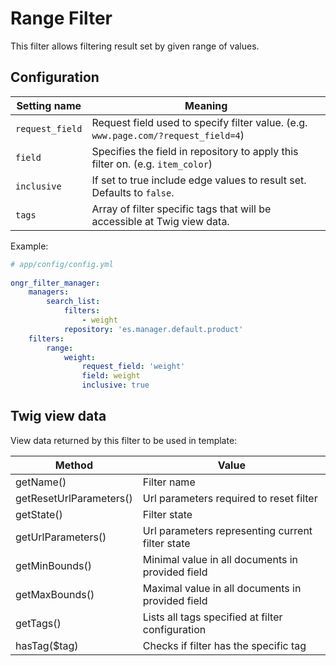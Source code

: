 # Range Filter

This filter allows filtering result set by given range of values.

## Configuration

| Setting name    | Meaning                                                                           |
|-----------------|-----------------------------------------------------------------------------------|
| `request_field` | Request field used to specify filter value. (e.g. `www.page.com/?request_field=4`)|
| `field`         | Specifies the field in repository to apply this filter on. (e.g. `item_color`)    |
| `inclusive`     | If set to true include edge values to result set. Defaults to `false`.            |
| `tags`          | Array of filter specific tags that will be accessible at Twig view data.          |
  
Example:
  
```yaml
# app/config/config.yml
    
ongr_filter_manager:
    managers:
        search_list:
            filters:
                - weight
            repository: 'es.manager.default.product'
    filters:
        range:
            weight:
                request_field: 'weight'
                field: weight
                inclusive: true
```

## Twig view data

View data returned by this filter to be used in template:
 
| Method                  | Value                                            | 
|-------------------------|--------------------------------------------------|
| getName()               | Filter name                                      |
| getResetUrlParameters() | Url parameters required to reset filter          |
| getState()              | Filter state                                     |
| getUrlParameters()      | Url parameters representing current filter state |
| getMinBounds()          | Minimal value in all documents in provided field |
| getMaxBounds()          | Maximal value in all documents in provided field |
| getTags()               | Lists all tags specified at filter configuration |
| hasTag($tag)            | Checks if filter has the specific tag            |
